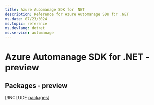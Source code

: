 ```yaml
---
title: Azure Automanage SDK for .NET
description: Reference for Azure Automanage SDK for .NET
ms.date: 07/23/2024
ms.topic: reference
ms.devlang: dotnet
ms.service: automanage
---
```

# Azure Automanage SDK for .NET - preview
## Packages - preview
[!INCLUDE [packages](automanage-index.md)]